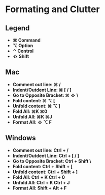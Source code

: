 # Formating and Clutter

## Legend

* <strong>⌘ Command<strong>
* <strong>⌥ Option<strong>
* <strong>⌃ Control<strong>
* <strong>⇧ Shift<strong>

## Mac

* <strong>Comment out line: </strong> ⌘ /
* <strong>Indent/Outdent Line: </strong> ⌘ [ / ]
* <strong>Go to Opposite Bracket: </strong> ⌘ ⇧ \
* <strong>Fold content: </strong> ⌘ ⌥ [
* <strong>Unfold content: </strong> ⌘ ⌥ ]
* <strong>Fold All: </strong> ⌘K ⌘0
* <strong>Unfold All: </strong> ⌘K ⌘J
* <strong>Format All: </strong> ⇧ ⌥ F  

## Windows

* <strong>Comment out line: </strong> Ctrl + /
* <strong>Indent/Outdent Line: </strong> Ctrl + [ / ]
* <strong>Go to Opposite Bracket: </strong> Ctrl + Shift \
* <strong>Fold content: </strong> Ctrl + Shift + [
* <strong>Unfold content: </strong> Ctrl + Shift + ]
* <strong>Fold All: </strong> Ctrl + K  Ctrl + 0
* <strong>Unfold All: </strong> Ctrl + K  Ctrl + J
* <strong>Format All: </strong> Shift + Alt + F